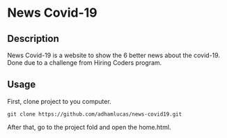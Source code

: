 # News Covid-19

## Description
News Covid-19 is a website to show the 6 better news about the covid-19. Done due to a challenge from Hiring Coders program.


## Usage

First, clone project to you computer.

`git clone https://github.com/adhamlucas/news-covid19.git`

After that, go to the project fold and open the home.html.

